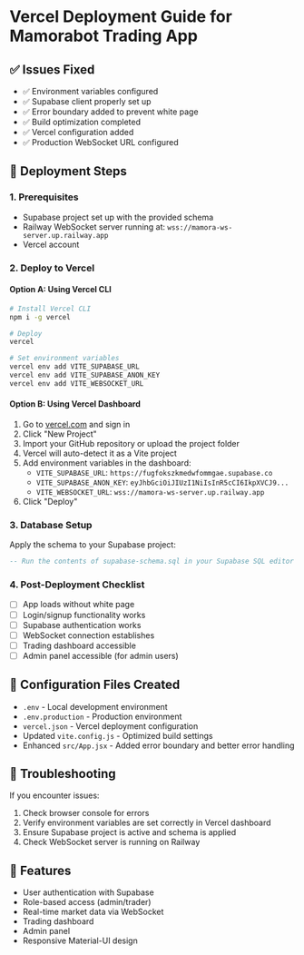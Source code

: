 # Vercel Deployment Guide for Mamorabot Trading App

## ✅ Issues Fixed
- ✅ Environment variables configured
- ✅ Supabase client properly set up
- ✅ Error boundary added to prevent white page
- ✅ Build optimization completed
- ✅ Vercel configuration added
- ✅ Production WebSocket URL configured

## 🚀 Deployment Steps

### 1. Prerequisites
- Supabase project set up with the provided schema
- Railway WebSocket server running at: `wss://mamora-ws-server.up.railway.app`
- Vercel account

### 2. Deploy to Vercel

#### Option A: Using Vercel CLI
```bash
# Install Vercel CLI
npm i -g vercel

# Deploy
vercel

# Set environment variables
vercel env add VITE_SUPABASE_URL
vercel env add VITE_SUPABASE_ANON_KEY  
vercel env add VITE_WEBSOCKET_URL
```

#### Option B: Using Vercel Dashboard
1. Go to [vercel.com](https://vercel.com) and sign in
2. Click "New Project"
3. Import your GitHub repository or upload the project folder
4. Vercel will auto-detect it as a Vite project
5. Add environment variables in the dashboard:
   - `VITE_SUPABASE_URL`: `https://fugfokszkmedwfommgae.supabase.co`
   - `VITE_SUPABASE_ANON_KEY`: `eyJhbGciOiJIUzI1NiIsInR5cCI6IkpXVCJ9...`
   - `VITE_WEBSOCKET_URL`: `wss://mamora-ws-server.up.railway.app`
6. Click "Deploy"

### 3. Database Setup
Apply the schema to your Supabase project:
```sql
-- Run the contents of supabase-schema.sql in your Supabase SQL editor
```

### 4. Post-Deployment Checklist
- [ ] App loads without white page
- [ ] Login/signup functionality works
- [ ] Supabase authentication works
- [ ] WebSocket connection establishes
- [ ] Trading dashboard accessible
- [ ] Admin panel accessible (for admin users)

## 🔧 Configuration Files Created
- `.env` - Local development environment
- `.env.production` - Production environment
- `vercel.json` - Vercel deployment configuration
- Updated `vite.config.js` - Optimized build settings
- Enhanced `src/App.jsx` - Added error boundary and better error handling

## 🐛 Troubleshooting
If you encounter issues:
1. Check browser console for errors
2. Verify environment variables are set correctly in Vercel dashboard
3. Ensure Supabase project is active and schema is applied
4. Check WebSocket server is running on Railway

## 📱 Features
- User authentication with Supabase
- Role-based access (admin/trader)
- Real-time market data via WebSocket
- Trading dashboard
- Admin panel
- Responsive Material-UI design